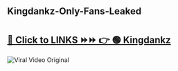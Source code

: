 
 ## Kingdankz-Only-Fans-Leaked

# <h2><a href="https://clipsfans.com/Kingdankz&ref=git">🔗 Click to LINKS ⏩⏩ 👉 🟢 Kingdankz </a></h2>

<a href="https://clipsfans.com/Kingdankz&ref=git" rel="nofollow" data-target="animated-image.originalLink"><img src="https://i.ibb.co.com/xMMVF88/686577567.gif" alt="Viral Video Original" style="max-width: 100%; display: inline-block;" data-target="animated-image.originalImage"></a>
